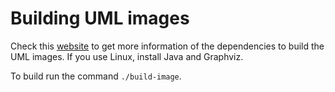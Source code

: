# Building UML images

Check this [website](https://plantuml.com/starting) to get more information of the dependencies to build the UML 
images. If you use Linux, install Java and Graphviz. 

To build run the command `./build-image`.
